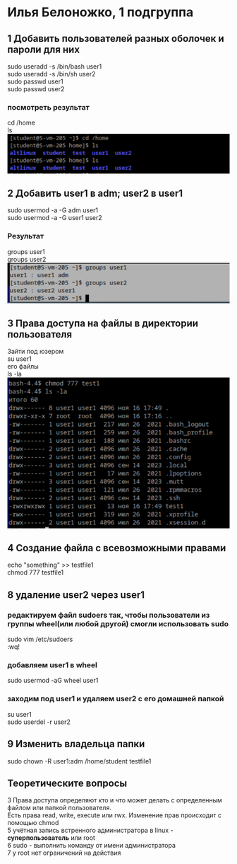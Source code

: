# Илья Белоножко, 1 подгруппа
## 1 Добавить пользователей разных оболочек и пароли для них
sudo useradd -s /bin/bash user1  
sudo useradd -s /bin/sh user2  
sudo passwd user1  
sudo passwd user2  

### посмотреть результат
cd /home  
ls  
![cd home и ls](image1.png)  

## 2 Добавить user1 в adm; user2 в user1
sudo usermod -a -G adm user1  
sudo usermod -a -G user1 user2  

### Результат
groups user1  
groups user2  
![cd home и ls](image2.png)  

## 3 Права доступа на файлы в директории пользователя
Зайти под юзером  
su user1  
его файлы  
ls -la  
![cd home и ls](image3.png)  

## 4 Создание файла с всевозможными правами
echo "something" >> testfile1  
chmod 777 testfile1  

## 8 удаление user2 через user1  
### редактируем файл sudoers так, чтобы пользователи из группы wheel(или любой другой) смогли использовать sudo
sudo vim /etc/sudoers  
:wq!
### добавляем user1 в wheel  
sudo usermod -aG wheel user1
### заходим под user1 и удаляем user2 с его домашней папкой  
su user1  
sudo userdel -r user2


## 9 Изменить владельца папки  
sudo chown -R user1:adm /home/student testfile1
## Теоретическите вопросы
3 Права доступа определяют кто и что может делать с определенным файлом или папкой пользователя.  
Есть права read, write, execute или rwx. Изменение прав происходит с помощью chmod  
5 учётная запись встренного администратора в linux - **суперпользователь** или root  
6 sudo - выполнить команду от имени администратора  
7 у root нет ограничений на действия  

